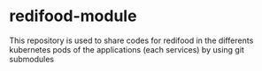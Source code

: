 # redifood-module
This repository is used to share codes for redifood in the differents kubernetes pods of the applications (each services) by using git submodules
